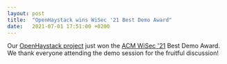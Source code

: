 ```yaml
---
layout: post
title:  "OpenHaystack wins WiSec '21 Best Demo Award"
date:   2021-07-01 17:51:00 +0200
---
```


Our [OpenHaystack project](https://github.com/seemoo-lab/openhaystack) just won the [ACM WiSec '21](https://sites.nyuad.nyu.edu/wisec21/) Best Demo Award. We thank everyone attending the demo session for the fruitful discussion!